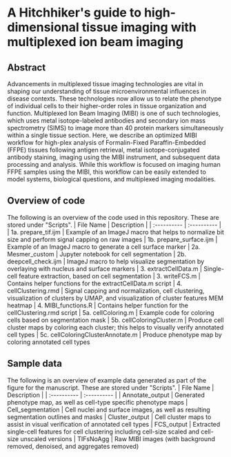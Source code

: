 # A Hitchhiker's guide to high-dimensional tissue imaging with multiplexed ion beam imaging

## Abstract
Advancements in multiplexed tissue imaging technologies are vital in shaping our understanding of tissue microenvironmental influences in disease contexts. These technologies now allow us to relate the phenotype of individual cells to their higher-order roles in tissue organization and function. Multiplexed Ion Beam Imaging (MIBI) is one of such technologies, which uses metal isotope-labeled antibodies and secondary ion mass spectrometry (SIMS) to image more than 40 protein markers simultaneously within a single tissue section. Here, we describe an optimized MIBI workflow for high-plex analysis of Formalin-Fixed Paraffin-Embedded (FFPE) tissues following antigen retrieval, metal isotope-conjugated antibody staining, imaging using the MIBI instrument, and subsequent data processing and analysis. While this workflow is focused on imaging human FFPE samples using the MIBI, this workflow can be easily extended to model systems, biological questions, and multiplexed imaging modalities.

## Overview of code
The following is an overview of the code used in this repository. These are stored under "Scripts".
| File Name | Description |
| :---------- | :---------- |
| 1a. prepare_tif.ijm | Example of an ImageJ macro that helps to normalize bit size and perform signal capping on raw images
| 1b. prepare_surface.ijm | Example of an ImageJ macro to generate a cell surface marker
| 2a. Mesmer_custom | Jupyter notebook for cell segmentation
| 2b. deepcell_check.ijm | ImageJ macro to help visualize segmentation by overlaying with nucleus and surface markers
| 3. extractCellData.m | Single-cell feature extraction, based on cell segmentation
| 3. writeFCS.m | Contains helper functions for the extractCellData.m script
| 4. cellClustering.rmd | Signal capping and normalization, cell clustering, visualization of clusters by UMAP, and visualization of cluster features MEM heatmap
| 4. MIBI_functions.R | Contains helper function for the cellClustering.rmd script
| 5a. cellColoring.m | Example code for coloring cells based on segmentation mask
| 5b. cellColoringCluster.m | Produce cell cluster maps by coloring each cluster; this helps to visually verify annotated cell types
| 5c. cellColoringClusterAnnotate.m | Produce phenotype map by coloring annotated cell types

## Sample data
The following is an overview of example data generated as part of the figure for the manuscript. These are stored under "Scripts".
| File Name | Description |
| :---------- | :---------- |
| Annotate_output | Generated phenotype map, as well as cell-type specific phenotype maps
| Cell_segmentation | Cell nuclei and surface images, as well as resulting segmentation outlines and masks
| Cluster_output | Cell cluster maps to assist in visual verification of annotated cell types
| FCS_output | Extracted single-cell features for cell clustering including cell-size scaled and cell-size unscaled versions
| TIFsNoAgg | Raw MIBI images (with background removed, denoised, and aggregates removed)